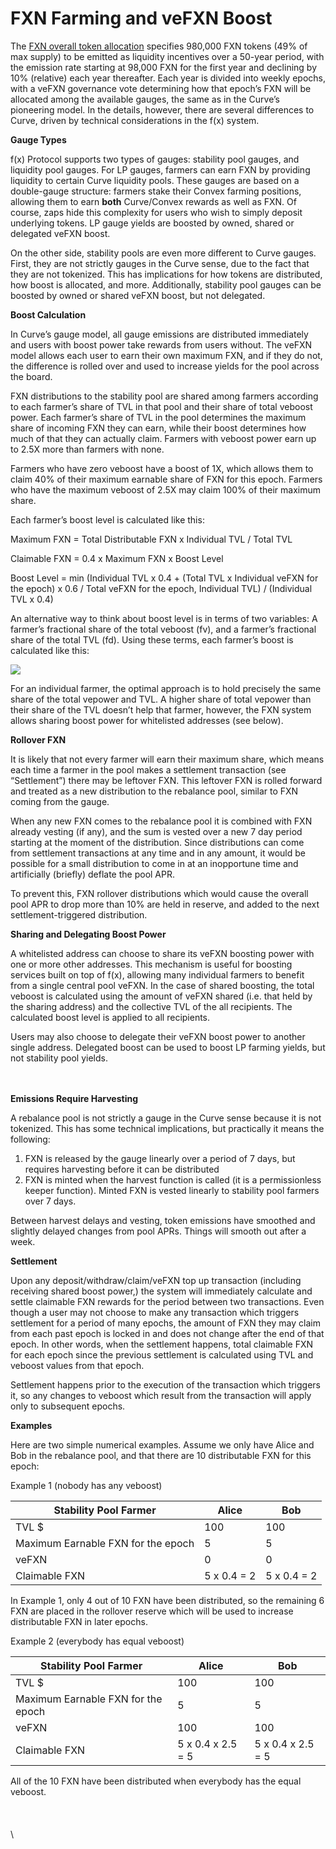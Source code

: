 # FXN Farming and veFXN Boost

The [FXN overall token allocation](https://medium.com/@protocol\_fx\_667/f-x-protocols-tokenomics-offer-a-calculated-journey-towards-success-b97487df41b9) specifies 980,000 FXN tokens (49% of max supply) to be emitted as liquidity incentives over a 50-year period, with the emission rate starting at 98,000 FXN for the first year and declining by 10% (relative) each year thereafter.  Each year is divided into weekly epochs, with a veFXN governance vote determining how that epoch’s FXN will be allocated among the available gauges, the same as in the Curve’s pioneering model.  In the details, however, there are several differences to Curve, driven by technical considerations in the f(x) system.



**Gauge Types**

f(x) Protocol supports two types of gauges: stability pool gauges, and liquidity pool gauges.  For LP gauges, farmers can earn FXN by providing liquidity to certain Curve liquidity pools.  These gauges are based on a double-gauge structure: farmers stake their Convex farming positions, allowing them to earn **both** Curve/Convex rewards as well as FXN.  Of course, zaps hide this complexity for users who wish to simply deposit underlying tokens.  LP gauge yields are boosted by owned, shared or delegated veFXN boost.

On the other side, stability pools are even more different to Curve gauges. First, they are not strictly gauges in the Curve sense, due to the fact that they are not tokenized.  This has implications for how tokens are distributed, how boost is allocated, and more. Additionally, stability pool gauges can be boosted by owned or shared veFXN boost, but not delegated.



**Boost Calculation**

In Curve’s gauge model, all gauge emissions are distributed immediately and users with boost power take rewards from users without. The veFXN model allows each user to earn their own maximum FXN, and if they do not, the difference is rolled over and used to increase yields for the pool across the board.

FXN distributions to the stability pool are shared among farmers according to each farmer’s share of TVL in that pool and their share of total veboost power. Each farmer’s share of TVL in the pool determines the maximum share of incoming FXN they can earn, while their boost determines how much of that they can actually claim.  Farmers with veboost power earn up to 2.5X more than farmers with none.

Farmers who have zero veboost have a boost of 1X, which allows them to claim 40% of their maximum earnable share of FXN for this epoch.  Farmers who have the maximum veboost of 2.5X may claim 100% of their maximum share.

Each farmer’s boost level is calculated like this:

Maximum FXN = Total Distributable FXN x Individual TVL / Total TVL

Claimable FXN = 0.4 x Maximum FXN x Boost Level

Boost Level = min (Individual TVL x 0.4 + (Total TVL x Individual veFXN for the epoch) x 0.6 / Total veFXN for the epoch, Individual TVL) / (Individual TVL x 0.4)

An alternative way to think about boost level is in terms of two variables:  A farmer’s fractional share of the total veboost (fv), and a farmer’s fractional share of the total TVL (fd).  Using these terms, each farmer’s boost is calculated like this:&#x20;

![](https://lh7-us.googleusercontent.com/zigI0vGIQ3AI-ZKpjgp-3-i\_rDOvfqAuKwCIURg-HqYGXKRHCqntLQ6sQNkvhaIOyggsaVs5eYwSQmuEMszVn3YeZfnF0IH4rq3Nmf-IfD8J5BPfVu1hNyBkAdb-yOaFyQ8iAR-M8kYeXsRa2f2Hgak)

For an individual farmer, the optimal approach is to hold precisely the same share of the total vepower and TVL.  A higher share of total vepower than their share of the TVL doesn’t help that farmer, however, the FXN system allows sharing boost power for whitelisted addresses (see below).



**Rollover FXN**

It is likely that not every farmer will earn their maximum share, which means each time a farmer in the pool makes a settlement transaction (see “Settlement”) there may be leftover FXN. This leftover FXN is rolled forward and treated as a new distribution to the rebalance pool, similar to FXN coming from the gauge.

When any new FXN comes to the rebalance pool it is combined with FXN already vesting (if any), and the sum is vested over a new 7 day period starting at the moment of the distribution.  Since distributions can come from settlement transactions at any time and in any amount, it would be possible for a small distribution to come in at an inopportune time and artificially (briefly) deflate the pool APR.&#x20;

To prevent this, FXN rollover distributions which would cause the overall pool APR to drop more than 10% are held in reserve, and added to the next settlement-triggered distribution.&#x20;



**Sharing and Delegating Boost Power**

A whitelisted address can choose to share its veFXN boosting power with one or more other addresses.  This mechanism is useful for boosting services built on top of f(x), allowing many individual farmers to benefit from a single central pool veFXN.  In the case of shared boosting, the total veboost is calculated using the amount of veFXN shared (i.e. that held by the sharing address) and the collective TVL of the all recipients.  The calculated boost level is applied to all recipients.

Users may also choose to delegate their veFXN boost power to another single address.  Delegated boost can be used to boost LP farming yields, but not stability pool yields.

\
\
**Emissions Require Harvesting**

A rebalance pool is not strictly a gauge in the Curve sense because it is not tokenized. This has some technical implications, but practically it means the following:

1. FXN is released by the gauge linearly over a period of 7 days, but requires harvesting before it can be distributed
2. FXN is minted when the harvest function is called (it is a permissionless keeper function). Minted FXN is vested linearly to stability pool farmers over 7 days.

Between harvest delays and vesting, token emissions have smoothed and slightly delayed changes from pool APRs. Things will smooth out after a week.&#x20;



**Settlement**

Upon any deposit/withdraw/claim/veFXN top up transaction (including receiving shared boost power,) the system will immediately calculate and settle claimable FXN rewards for the period between two transactions.  Even though a user may not choose to make any transaction which triggers settlement for a period of many epochs, the amount of FXN they may claim from each past epoch is locked in and does not change after the end of that epoch. In other words, when the settlement happens, total claimable FXN for each epoch since the previous settlement is calculated using TVL and veboost values from that epoch.

Settlement happens prior to the execution of the transaction which triggers it, so any changes to veboost which result from the transaction will apply only to subsequent epochs.



**Examples**

Here are two simple numerical examples. Assume we only have Alice and Bob in the rebalance pool, and that there are 10 distributable FXN for this epoch:

Example 1 (nobody has any veboost)

| Stability Pool Farmer              | Alice       | Bob         |
| ---------------------------------- | ----------- | ----------- |
| TVL $                              | 100         | 100         |
| Maximum Earnable FXN for the epoch | 5           | 5           |
| veFXN                              | 0           | 0           |
| Claimable FXN                      | 5 x 0.4 = 2 | 5 x 0.4 = 2 |

In Example 1, only 4 out of 10 FXN have been distributed, so the remaining 6 FXN are placed in the rollover reserve which will be used to increase distributable FXN in later epochs.

Example 2 (everybody has equal veboost)

| Stability Pool Farmer              | Alice             | Bob               |
| ---------------------------------- | ----------------- | ----------------- |
| TVL $                              | 100               | 100               |
| Maximum Earnable FXN for the epoch | 5                 | 5                 |
| veFXN                              | 100               | 100               |
| Claimable FXN                      | 5 x 0.4 x 2.5 = 5 | 5 x 0.4 x 2.5 = 5 |

All of the 10 FXN have been distributed when everybody has the equal veboost.\
\
\
\
\
